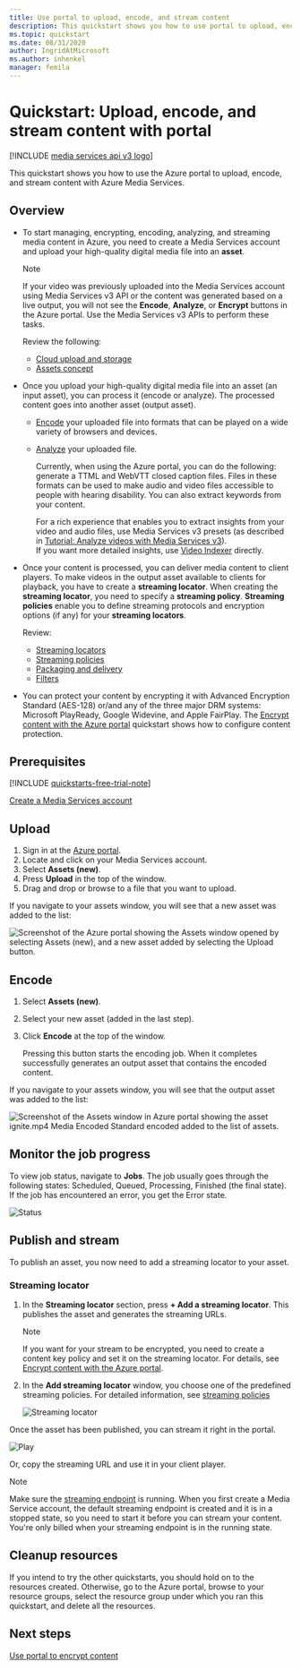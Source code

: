 ```yaml
---
title: Use portal to upload, encode, and stream content
description: This quickstart shows you how to use portal to upload, encode, and stream content with Azure Media Services.
ms.topic: quickstart
ms.date: 08/31/2020
author: IngridAtMicrosoft
ms.author: inhenkel
manager: femila
---
```

# Quickstart: Upload, encode, and stream content with portal

[!INCLUDE [media services api v3 logo](./includes/v3-hr.md)]

This quickstart shows you how to use the Azure portal to upload, encode, and stream content with Azure Media Services.
  
## Overview

* To start managing, encrypting, encoding, analyzing, and streaming media content in Azure, you need to create a Media Services account and upload your high-quality digital media file into an **asset**. 
    
    > [!NOTE]
    > If your video was previously uploaded into the Media Services account using Media Services v3 API or the content was generated based on a live output, you will not see the **Encode**, **Analyze**, or **Encrypt** buttons in the Azure portal. Use the Media Services v3 APIs to perform these tasks.

    Review the following: 

  * [Cloud upload and storage](storage-account-concept.md)
  * [Assets concept](assets-concept.md)
* Once you upload your high-quality digital media file into an asset (an input asset), you can process it (encode or analyze). The processed content goes into another asset (output asset). 
    * [Encode](encode-concept.md) your uploaded file into formats that can be played on a wide variety of browsers and devices.
    * [Analyze](analyze-video-audio-files-concept.md) your uploaded file. 

        Currently, when using the Azure portal, you can do the following: generate a TTML and WebVTT closed caption files. Files in these formats can be used to make audio and video files accessible to people with hearing disability. You can also extract keywords from your content.

        For a rich experience that enables you to extract insights from your video and audio files, use Media Services v3 presets (as described in [Tutorial: Analyze videos with Media Services v3](analyze-videos-tutorial.md)). <br/>If you want more detailed insights, use [Video Indexer](../video-indexer/index.yml) directly.    
* Once your content is processed, you can deliver media content to client players. To make videos in the output asset available to clients for playback, you have to create a **streaming locator**. When creating the **streaming locator**, you need to specify a **streaming policy**. **Streaming policies** enable you to define streaming protocols and encryption options (if any) for your **streaming locators**.
    
    Review:

    * [Streaming locators](stream-streaming-locators-concept.md)
    * [Streaming policies](stream-streaming-policy-concept.md)
    * [Packaging and delivery](encode-dynamic-packaging-concept.md)
    * [Filters](filters-concept.md)
* You can protect your content by encrypting it with Advanced Encryption Standard (AES-128) or/and any of the three major DRM systems: Microsoft PlayReady, Google Widevine, and Apple FairPlay. The [Encrypt content with the Azure portal](drm-encrypt-content-how-to.md) quickstart shows how to configure content protection.
        
## Prerequisites

[!INCLUDE [quickstarts-free-trial-note](../../../includes/quickstarts-free-trial-note.md)]

[Create a Media Services account](account-create-how-to.md)

## Upload

1. Sign in at the [Azure portal](https://portal.azure.com/).
1. Locate and click on your Media Services account.
1. Select **Assets (new)**.
1. Press **Upload** in the top of the window. 
1. Drag and drop or browse to a file that you want to upload.

If you navigate to your assets window, you will see that a new asset was added to the list:

![Screenshot of the Azure portal showing the Assets window opened by selecting Assets (new), and a new asset added by selecting the Upload button.](./media/asset-create-asset-upload-portal-quickstart/upload.png)

## Encode

1. Select **Assets (new)**.
1. Select your new asset (added in the last step).
1. Click **Encode** at the top of the window.

    Pressing this button starts the encoding job. When it completes successfully generates an output asset that contains the encoded content.

If you navigate to your assets window, you will see that the output asset was added to the list:

![Screenshot of the Assets window in Azure portal showing the asset ignite.mp4 Media Encoded Standard encoded added to the list of assets.](./media/asset-create-asset-upload-portal-quickstart/encode.png)

## Monitor the job progress

To view job status, navigate to **Jobs**. The job usually goes through the following states: Scheduled, Queued, Processing, Finished (the final state). If the job has encountered an error, you get the Error state.

![Status](./media/asset-create-asset-upload-portal-quickstart/job-status.png)

## Publish and stream

To publish an asset, you now need to add a streaming locator to your asset.

### Streaming locator 

1. In the **Streaming locator** section, press **+ Add a streaming locator**.
    This publishes the asset and generates the streaming URLs.

    > [!NOTE]
    > If you want for your stream to be encrypted, you need to create a content key policy and set it on the streaming locator. For details, see [Encrypt content with the Azure portal](drm-encrypt-content-how-to.md).
1. In the **Add streaming locator** window, you choose one of the predefined streaming policies. For detailed information, see [streaming policies](stream-streaming-policy-concept.md)

    ![Streaming locator](./media/asset-create-asset-upload-portal-quickstart/streaming-locator.png)

Once the asset has been published, you can stream it right in the portal. 

![Play](./media/asset-create-asset-upload-portal-quickstart/publish.png)

Or, copy the streaming URL and use it in your client player.

> [!NOTE]
> Make sure the [streaming endpoint](stream-streaming-endpoint-concept.md) is running. When you first create a Media Service account, the default streaming endpoint is created and it is in a stopped state, so you need to start it before you can stream your content.<br/>You're only billed when your streaming endpoint is in the running state.

## Cleanup resources

If you intend to try the other quickstarts, you should hold on to the resources created. Otherwise, go to the Azure portal, browse to your resource groups, select the resource group under which you ran this quickstart, and delete all the resources.

## Next steps

[Use portal to encrypt content](drm-encrypt-content-how-to.md)
